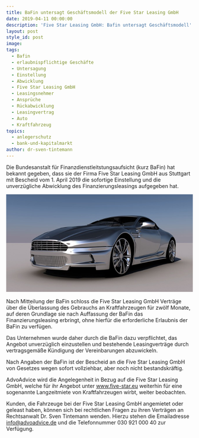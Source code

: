 ```yaml
---
title: BaFin untersagt Geschäftsmodell der Five Star Leasing GmbH
date: 2019-04-11 00:00:00
description: 'Five Star Leasing GmbH: Bafin untersagt Geschäftsmodell'
layout: post
style_id: post
image:
tags:
  - Bafin
  - erlaubnispflichtige Geschäfte
  - Untersagung
  - Einstellung
  - Abwicklung
  - Five Star Leasing GmbH
  - Leasingsnehmer
  - Ansprüche
  - Rückabwicklung
  - Leasingvertrag
  - Auto
  - Kraftfahrzeug
topics:
  - anlegerschutz
  - bank-und-kapitalmarkt
author: dr-sven-tintemann
---
```


Die Bundesanstalt f&uuml;r Finanzdienstleitstungsaufsicht (kurz BaFin) hat bekannt gegeben, dass sie der Firma Five Star Leasing GmbH aus Stuttgart mit Bescheid vom 1. April 2019 die sofortige Einstellung und die unverz&uuml;gliche Abwicklung des Finanzierungsleasings aufgegeben hat.

![Aston Martin - Foto Pixabay](/uploads/aston-2118857-640.jpg "Five Star Leasing GmbH - Wirbt auf Internetseite mit Luxusautos")

Nach Mitteilung der BaFin schloss die Five Star Leasing GmbH Vertr&auml;ge &uuml;ber die &Uuml;berlassung des Gebrauchs an Kraftfahrzeugen f&uuml;r zw&ouml;lf Monate, auf deren Grundlage sie nach Auffassung der BaFin das Finanzierungsleasing erbringt, ohne hierf&uuml;r die erforderliche Erlaubnis der BaFin zu verf&uuml;gen.

Das Unternehmen wurde daher durch die BaFin dazu verpflichtet, das Angebot unverz&uuml;glich einzustellen und bestehende Leasingvertr&auml;ge durch vertragsgem&auml;&szlig;e K&uuml;ndigung der Vereinbarungen abzuwickeln.

Nach Angaben der BaFin ist der Bescheid an die Five Star Leasing GmbH von Gesetzes wegen sofort vollziehbar, aber noch nicht bestandskr&auml;ftig.

AdvoAdvice wird die Angelegenheit in Bezug auf die Five Star Leasing GmbH, welche f&uuml;r ihr Angebot unter www.five-star.eu weiterhin f&uuml;r eine sogenannte Langzeitmiete von Kraftfahrzeugen wirbt, weiter beobachten.

Kunden, die Fahrzeuge bei der Five Star Leasing GmbH angemietet oder geleast haben, k&ouml;nnen sich bei rechtlichen Fragen zu ihren Vertr&auml;gen an Rechtsanwalt Dr. Sven Tintemann wenden. Hierzu stehen die Emailadresse info@advoadvice.de und die Telefonnummer 030 921 000 40 zur Verf&uuml;gung.

&nbsp;
